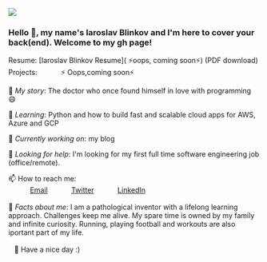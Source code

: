 
<img src="https://images.unsplash.com/photo-1580212761770-1d1053f6df2d?ixlib=rb-1.2.1&ixid=eyJhcHBfaWQiOjEyMDd9&auto=format&fit=crop&w=900&h=280&q=80"/><br>
### Hello 👋, my name's Iaroslav Blinkov and I'm here to cover your back(end). Welcome to my gh page!<br>

Resume:  [Iaroslav Blinkov Resume]( ⚡oops, coming soon⚡) (PDF download)<br>
Projects: &nbsp;&nbsp;&nbsp;&nbsp;&nbsp;&nbsp;&nbsp;&nbsp;&nbsp;&nbsp; ⚡ Oops,coming soon⚡ <br>

🧙 *My story*: The doctor who once found himself in love with programming 😄<br>

🌱 *Learning*: Python and how to build fast and scalable cloud apps for AWS, Azure and GCP <br>

🚀 *Currently working on*: my blog<br>

🤔 *Looking for help*: I'm looking for my first full time software engineering job (office/remote).<br>

📫 How to reach me: <br>
&nbsp;&nbsp;&nbsp;&nbsp;&nbsp;&nbsp;&nbsp;&nbsp;&nbsp;&nbsp; [Email](here2contactme@gmail.com)
&nbsp;&nbsp;&nbsp;&nbsp;&nbsp;&nbsp;&nbsp;&nbsp;&nbsp;&nbsp; [Twitter](https://www.twitter.com/iarosb)
&nbsp;&nbsp;&nbsp;&nbsp;&nbsp;&nbsp;&nbsp;&nbsp;&nbsp;&nbsp; [LinkedIn](https://www.linkedin.com/in/iarosb)<br>
<br>
📜 *Facts about me*: I am a pathological inventor with a lifelong learning approach. Challenges keep me alive. My spare time is owned by my family and infinite curiosity. Running, playing football and workouts are also iportant part of my life.
<br>
<br>
&nbsp;&nbsp;&nbsp;🦄 Have a nice day :)
<!--
 https://resume.christinakopecky.com
-->
